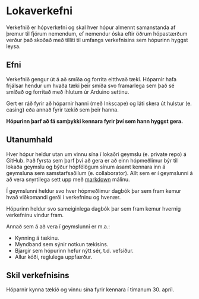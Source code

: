 # Lokaverkefni

Verkefnið er hópverkefni og skal hver hópur almennt samanstanda af þremur til fjórum nemendum, ef nemendur óska eftir öðrum hópastærðum verður það skoðað með tilliti til umfangs verkefnisins sem hópurinn hyggst leysa.

## Efni

Verkefnið gengur út á að smíða og forrita eitthvað tæki. Hóparnir hafa frjálsar hendur um hvaða tæki þeir smíða svo framarlega sem það sé smíðað og forritað með íhlutum úr Arduino settinu. 

Gert er ráð fyrir að hóparnir hanni (með Inkscape) og láti skera út hulstur (e. casing) eða annað fyrir tækið sem þeir hanna.

**Hópurinn þarf að fá samþykki kennara fyrir því sem hann hyggst gera.**

## Utanumhald

Hver hópur heldur utan um vinnu sína í lokaðri geymslu (e. private repo) á GitHub. Það fyrsta sem þarf því að gera er að einn hópmeðlimur býr til lokaða geymslu og býður hópfélögum sínum ásamt kennara inn á geymsluna sem samstarfsaðilum (e. collaborator). Allt sem er í geymslunni á að vera snyrtilega sett upp með [markdown](../../Kennsluefni/markdown.md) málinu.

Í geymslunni heldur svo hver hópmeðlimur dagbók þar sem fram kemur hvað viðkomandi gerði í verkefninu og hvenær.

Hópurinn heldur svo sameiginlega dagbók þar sem fram kemur hvernig verkefninu vindur fram.

Annað sem á að vera í geymslunni er m.a.:
- Kynning á tækinu.
- Myndband sem sýnir notkun tækisins.
- Bjargir sem hópurinn hefur nýtt sér, t.d. vefsíður.
- Allur kóði, reglulega uppfærður.

## Skil verkefnisins

Hóparnir kynna tækið og vinnu sína fyrir kennara í tímanum 30. apríl.

